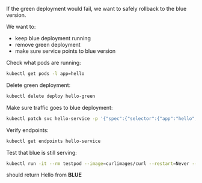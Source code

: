If the green deployment would fail, we want to safely rollback to the blue version. 

We want to:
- keep blue deployment running
- remove green deployment
- make sure service points to blue version

Check what pods are running:
``` bash
kubectl get pods -l app=hello
```

Delete green deployment:
``` bash
kubectl delete deploy hello-green
```

Make sure traffic goes to blue deployment:
``` bash
kubectl patch svc hello-service -p '{"spec":{"selector":{"app":"hello","version":"blue"}}}'
```

Verify endpoints:
``` bash
kubectl get endpoints hello-service
```

Test that blue is still serving:
``` bash
kubectl run -it --rm testpod --image=curlimages/curl --restart=Never -- curl http://hello-service:80
```
should return Hello from **BLUE**

